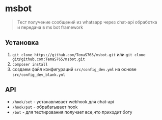 # msbot
> Тест получение сообщений из whatsapp через chat-api обработка и передача в ms bot framework

## Установка
1. `git clone https://github.com/TemaS765/msbot.git` или `git clone git@github.com:TemaS765/msbot.git`
2. `composer install`
3. создаем файл конфигураций `src/config_dev.yml` на основе `src/config_dev_blank.yml`

## API
+ `/hook/set` - устанавливает webhook для chat-api
+ `/hook/put` - обрабатывает hook
+ `/bot` - для тестирования получает все,что приходит боту
